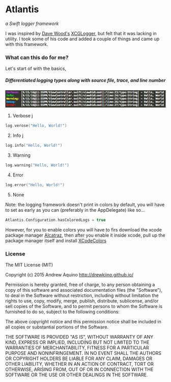 

# Atlantis
*a  Swift logger framework*

I was inspired by [Dave Wood's](https://www.cerebralgardens.com/) [XCGLogger](https://github.com/DaveWoodCom/XCGLogger), but felt that it was lacking in utility. I took some of his code and added a couple of things and came up with this framework.

### What can this do for me?

Let's start of with the basics,

##### Differentiated logging types along with source file, trace, and line number

![alt tag](https://github.com/DrewKiino/Atlantis/blob/master/Images/log-print-colors.png?raw=true)

1. Verbose
j
```swift
log.verose("Hello, World!")
```

2. Info
j
```swift
log.info("Hello, World!")
```

3. Warning

```swift
log.warning("Hello, World!")
```

4. Error

```swift
log.error("Hello, World!")
```

5. None

Note: the logging framework doesn't print in colors by default, you will have to set as early as you can (preferably in the AppDelegate) like so...
```swift
Atlantis.Configuration.hasColoredLogs = true
```
However, for you to enable colors you will have to firs download the xcode package manager [Alcatraz](http://alcatraz.io/), then after you enable it inside xcode, pull up the package manager itself and install [XCodeColors](https://github.com/robbiehanson/XcodeColors)

#### 

### License
The MIT License (MIT)

Copyright (c) 2015 Andrew Aquino http://drewkiino.github.io/

Permission is hereby granted, free of charge, to any person obtaining a copy
of this software and associated documentation files (the "Software"), to deal
in the Software without restriction, including without limitation the rights
to use, copy, modify, merge, publish, distribute, sublicense, and/or sell
copies of the Software, and to permit persons to whom the Software is
furnished to do so, subject to the following conditions:

The above copyright notice and this permission notice shall be included in all
copies or substantial portions of the Software.

THE SOFTWARE IS PROVIDED "AS IS", WITHOUT WARRANTY OF ANY KIND, EXPRESS OR
IMPLIED, INCLUDING BUT NOT LIMITED TO THE WARRANTIES OF MERCHANTABILITY,
FITNESS FOR A PARTICULAR PURPOSE AND NONINFRINGEMENT. IN NO EVENT SHALL THE
AUTHORS OR COPYRIGHT HOLDERS BE LIABLE FOR ANY CLAIM, DAMAGES OR OTHER
LIABILITY, WHETHER IN AN ACTION OF CONTRACT, TORT OR OTHERWISE, ARISING FROM,
OUT OF OR IN CONNECTION WITH THE SOFTWARE OR THE USE OR OTHER DEALINGS IN THE
SOFTWARE.